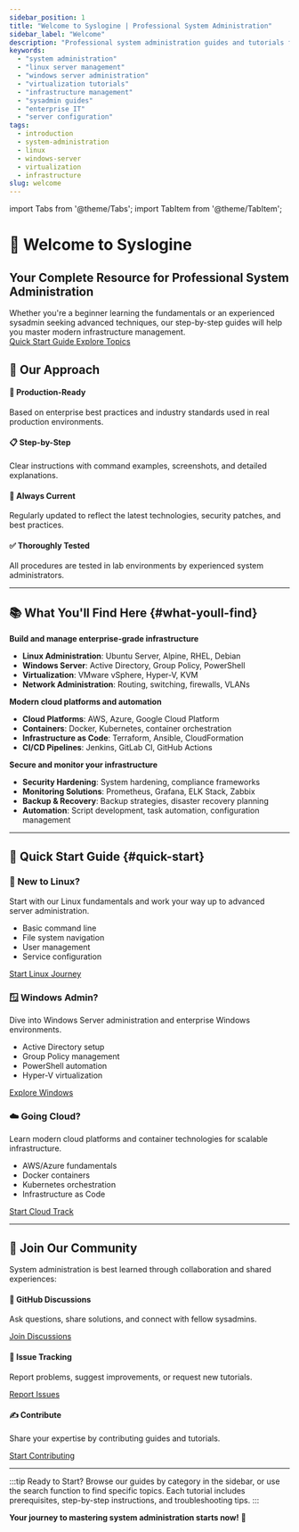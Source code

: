 ```yaml
---
sidebar_position: 1
title: "Welcome to Syslogine | Professional System Administration"
sidebar_label: "Welcome"
description: "Professional system administration guides and tutorials for Linux, Windows Server, virtualization platforms, and modern infrastructure management."
keywords:
  - "system administration"
  - "linux server management"
  - "windows server administration"
  - "virtualization tutorials"
  - "infrastructure management"
  - "sysadmin guides"
  - "enterprise IT"
  - "server configuration"
tags:
  - introduction
  - system-administration
  - linux
  - windows-server
  - virtualization
  - infrastructure
slug: welcome
---
```


import Tabs from '@theme/Tabs';
import TabItem from '@theme/TabItem';

# 🚀 Welcome to Syslogine

<div style={{
  background: 'linear-gradient(135deg, var(--ifm-color-primary-lightest) 0%, var(--ifm-color-primary-lighter) 100%)',
  borderRadius: '12px',
  padding: '2rem',
  marginBottom: '2rem',
  color: 'white',
  textAlign: 'center'
}}>
  <h2 style={{color: 'white', marginBottom: '1rem'}}>
    Your Complete Resource for Professional System Administration
  </h2>
  Whether you're a beginner learning the fundamentals or an experienced sysadmin seeking advanced techniques, 
  our step-by-step guides will help you master modern infrastructure management.
  <div className="buttons" style={{marginTop: '1.5rem'}}>
    <a href="#quick-start" className="button button--secondary button--outline" style={{borderColor: 'white', color: 'white'}}>
      Quick Start Guide
    </a>
    <a href="#what-youll-find" className="button button--secondary button--outline" style={{borderColor: 'white', color: 'white'}}>
      Explore Topics
    </a>
  </div>
</div>

## 🎯 Our Approach

<div className="row">
  <div className="col col--6">
    <div className="card">
      <div className="card__body">
        <h4>🏢 Production-Ready</h4>
        <p>Based on enterprise best practices and industry standards used in real production environments.</p>
      </div>
    </div>
  </div>
  <div className="col col--6">
    <div className="card">
      <div className="card__body">
        <h4>📋 Step-by-Step</h4>
        <p>Clear instructions with command examples, screenshots, and detailed explanations.</p>
      </div>
    </div>
  </div>
</div>

<div className="row">
  <div className="col col--6">
    <div className="card">
      <div className="card__body">
        <h4>🔄 Always Current</h4>
        <p>Regularly updated to reflect the latest technologies, security patches, and best practices.</p>
      </div>
    </div>
  </div>
  <div className="col col--6">
    <div className="card">
      <div className="card__body">
        <h4>✅ Thoroughly Tested</h4>
        <p>All procedures are tested in lab environments by experienced system administrators.</p>
      </div>
    </div>
  </div>
</div>

---

## 📚 What You'll Find Here {#what-youll-find}

<Tabs>
<TabItem value="infrastructure" label="🏗️ Infrastructure" default>

**Build and manage enterprise-grade infrastructure**

<ul>
<li><strong>Linux Administration</strong>: Ubuntu Server, Alpine, RHEL, Debian</li>
<li><strong>Windows Server</strong>: Active Directory, Group Policy, PowerShell</li>
<li><strong>Virtualization</strong>: VMware vSphere, Hyper-V, KVM</li>
<li><strong>Network Administration</strong>: Routing, switching, firewalls, VLANs</li>
</ul>

</TabItem>

<TabItem value="cloud" label="☁️ Cloud & DevOps">

**Modern cloud platforms and automation**

<ul>
<li><strong>Cloud Platforms</strong>: AWS, Azure, Google Cloud Platform</li>
<li><strong>Containers</strong>: Docker, Kubernetes, container orchestration</li>
<li><strong>Infrastructure as Code</strong>: Terraform, Ansible, CloudFormation</li>
<li><strong>CI/CD Pipelines</strong>: Jenkins, GitLab CI, GitHub Actions</li>
</ul>

</TabItem>

<TabItem value="security" label="🛡️ Security & Monitoring">

**Secure and monitor your infrastructure**

<ul>
<li><strong>Security Hardening</strong>: System hardening, compliance frameworks</li>
<li><strong>Monitoring Solutions</strong>: Prometheus, Grafana, ELK Stack, Zabbix</li>
<li><strong>Backup & Recovery</strong>: Backup strategies, disaster recovery planning</li>
<li><strong>Automation</strong>: Script development, task automation, configuration management</li>
</ul>

</TabItem>
</Tabs>

---

## 🚀 Quick Start Guide {#quick-start}

<div className="row">
  <div className="col col--4">
    <div className="card shadow-hover">
      <div className="card__header text-center">
        <h3>🐧 New to Linux?</h3>
      </div>
      <div className="card__body">
        <p>Start with our Linux fundamentals and work your way up to advanced server administration.</p>
        <ul>
          <li>Basic command line</li>
          <li>File system navigation</li>
          <li>User management</li>
          <li>Service configuration</li>
        </ul>
      </div>
      <div className="card__footer">
        <a href="/docs/linux" className="button button--primary button--block">
          Start Linux Journey
        </a>
      </div>
    </div>
  </div>

  <div className="col col--4">
    <div className="card shadow-hover">
      <div className="card__header text-center">
        <h3>🪟 Windows Admin?</h3>
      </div>
      <div className="card__body">
        <p>Dive into Windows Server administration and enterprise Windows environments.</p>
        <ul>
          <li>Active Directory setup</li>
          <li>Group Policy management</li>
          <li>PowerShell automation</li>
          <li>Hyper-V virtualization</li>
        </ul>
      </div>
      <div className="card__footer">
        <a href="/docs/windows" className="button button--primary button--block">
          Explore Windows
        </a>
      </div>
    </div>
  </div>

  <div className="col col--4">
    <div className="card shadow-hover">
      <div className="card__header text-center">
        <h3>☁️ Going Cloud?</h3>
      </div>
      <div className="card__body">
        <p>Learn modern cloud platforms and container technologies for scalable infrastructure.</p>
        <ul>
          <li>AWS/Azure fundamentals</li>
          <li>Docker containers</li>
          <li>Kubernetes orchestration</li>
          <li>Infrastructure as Code</li>
        </ul>
      </div>
      <div className="card__footer">
        <a href="/docs/cloud/introduction" className="button button--primary button--block">
          Start Cloud Track
        </a>
      </div>
    </div>
  </div>
</div>

---

## 👥 Join Our Community

System administration is best learned through collaboration and shared experiences:

<div className="row margin-top--lg">
  <div className="col col--4 text-center">
    <h4>💬 GitHub Discussions</h4>
    <p>Ask questions, share solutions, and connect with fellow sysadmins.</p>
    <a href="https://github.com/yourusername/syslogine/discussions" className="button button--secondary">
      Join Discussions
    </a>
  </div>
  
  <div className="col col--4 text-center">
    <h4>🐛 Issue Tracking</h4>
    <p>Report problems, suggest improvements, or request new tutorials.</p>
    <a href="https://github.com/yourusername/syslogine/issues" className="button button--secondary">
      Report Issues
    </a>
  </div>
  
  <div className="col col--4 text-center">
    <h4>✍️ Contribute</h4>
    <p>Share your expertise by contributing guides and tutorials.</p>
    <a href="/docs/contributing" className="button button--secondary">
      Start Contributing
    </a>
  </div>
</div>

---

:::tip Ready to Start?
Browse our guides by category in the sidebar, or use the search function to find specific topics. Each tutorial includes prerequisites, step-by-step instructions, and troubleshooting tips.
:::

**Your journey to mastering system administration starts now!** 🎉